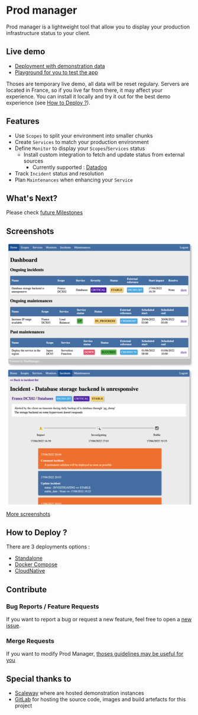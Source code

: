 # Prod manager

Prod manager is a lightweight tool that allow you to display your production infrastructure status to your client.


## Live demo

- [Deployment with demonstration data][demo-instance]
- [Playground for you to test the app][playground-instance]

Thoses are temporary live demo, all data will be reset regulary. Servers are located in France, so if you live far from there, it may affect your experience. You can install it locally and try it out for the best demo experience (see [How to Deploy ?](#how-to-deploy)).

## Features

- Use `Scopes` to split your environment into smaller chunks
- Create `Services` to match your production environment
- Define `Monitor` to display your `Scopes`/`Services` status
  - Install custom integration to fetch and update status from external sources
    - Currently supported : [Datadog][datadog]
- Track `Incident` status and resolution
- Plan `Maintenances` when enhancing your `Service`

## What's Next?

Please check [future Milestones][gitlab-milestones]

## Screenshots

![dashboard](resources/images/screenshot_dashboard.png)
![incident](resources/images/screenshot_incident.png)

[More screenshots](resources/images)

## How to Deploy ?

There are 3 deployments options : 
- [Standalone][deploy-standalone]
- [Docker Compose][deploy-compose]
- [CloudNative][deploy-kubernetes]

## Contribute

### Bug Reports / Feature Requests

If you want to report a bug or request a new feature, feel free to open a [new issue][gitlab-new-issue].

### Merge Requests

If you want to modify Prod Manager, [thoses guidelines may be useful for you][contributing-manifest]

## Special thanks to

- [Scaleway][scaleway] where are hosted demonstration instances
- [GitLab][gitlab] for hosting the source code, images and build artefacts for this project


<!-- Links -->

[demo-instance]: https://demo.prod-manager.tiwabbit.fr
[playground-instance]: https://playground.prod-manager.tiwabbit.fr

[datadog]: https://datadoghq.com
[scaleway]: https://scaleway.com
[gitlab]: https://gitlab.com

[gitlab-milestones]: https://gitlab.com/prod-manager/prod-manager/-/milestones
[gitlab-new-issue]: https://gitlab.com/prod-manager/prod-manager/-/issues/new

[deploy-standalone]: deploy/standalone/README.md
[deploy-compose]: deploy/compose/README.md
[deploy-kubernetes]: deploy/kubernetes/README.md

[contributing-manifest]: CONTRIBUTING.md
